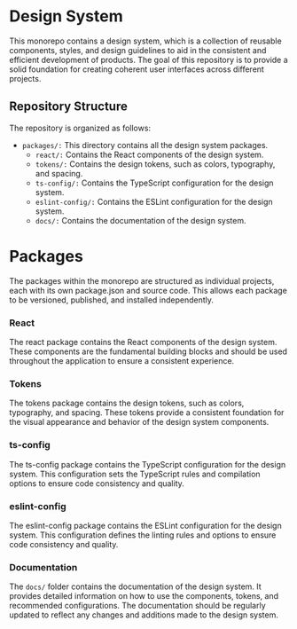 # Design System

This monorepo contains a design system, which is a collection of reusable components, styles, and design guidelines to aid in the consistent and efficient development of products. The goal of this repository is to provide a solid foundation for creating coherent user interfaces across different projects.

## Repository Structure

The repository is organized as follows:

- `packages/:` This directory contains all the design system packages.
    - `react/:` Contains the React components of the design system.
    - `tokens/:` Contains the design tokens, such as colors, typography, and spacing.
    - `ts-config/:` Contains the TypeScript configuration for the design system.
    - `eslint-config/:` Contains the ESLint configuration for the design system.
    - `docs/:` Contains the documentation of the design system.

# Packages
The packages within the monorepo are structured as individual projects, each with its own package.json and source code. This allows each package to be versioned, published, and installed independently.

### React
The react package contains the React components of the design system. These components are the fundamental building blocks and should be used throughout the application to ensure a consistent experience.

### Tokens
The tokens package contains the design tokens, such as colors, typography, and spacing. These tokens provide a consistent foundation for the visual appearance and behavior of the design system components.

### ts-config
The ts-config package contains the TypeScript configuration for the design system. This configuration sets the TypeScript rules and compilation options to ensure code consistency and quality.

### eslint-config
The eslint-config package contains the ESLint configuration for the design system. This configuration defines the linting rules and options to ensure code consistency and quality.

### Documentation
The `docs/` folder contains the documentation of the design system. It provides detailed information on how to use the components, tokens, and recommended configurations. The documentation should be regularly updated to reflect any changes and additions made to the design system.
